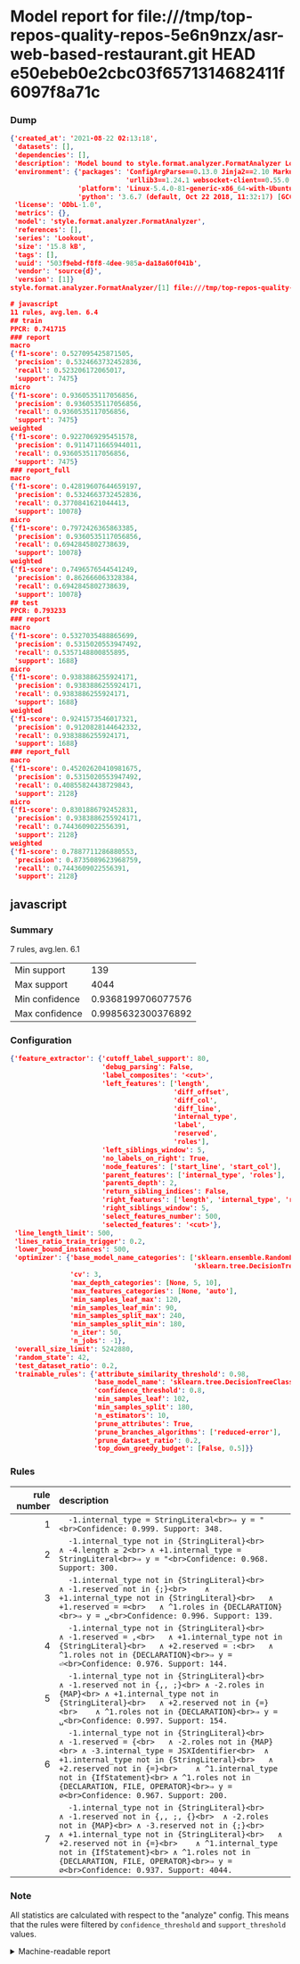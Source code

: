 # Model report for file:///tmp/top-repos-quality-repos-5e6n9nzx/asr-web-based-restaurant.git HEAD e50ebeb0e2cbc03f6571314682411f6097f8a71c

### Dump

```json
{'created_at': '2021-08-22 02:13:18',
 'datasets': [],
 'dependencies': [],
 'description': 'Model bound to style.format.analyzer.FormatAnalyzer Lookout analyzer.',
 'environment': {'packages': 'ConfigArgParse==0.13.0 Jinja2==2.10 MarkupSafe==1.1.1 PyStemmer==1.3.0 PyYAML==5.1 Pympler==0.5 SQLAlchemy==1.2.10 SQLAlchemy-Utils==0.33.3 asdf==2.3.2 bblfsh==2.12.7 boto==2.49.0 boto3==1.9.130 botocore==1.12.130 cachetools==2.0.1 certifi==2019.3.9 chardet==3.0.4 clint==0.5.1 docker==3.7.0 docker-pycreds==0.4.0 dulwich==0.19.11 grpcio==1.19.0 grpcio-tools==1.19.0 humanfriendly==4.16.1 humanize==0.5.1 idna==2.8 jmespath==0.9.4 jsonschema==2.6.0 lookout-sdk==0.4.1 lookout-sdk-ml==0.19.0 lookout-style==0.2.0 lz4==2.1.6 modelforge==0.12.1 numpy==1.16.2 packaging==19.0 pandas==0.22.0 pip==19.0.3 protobuf==3.7.0 psycopg2-binary==2.7.5 pygtrie==2.3 pyparsing==2.3.1 python-dateutil==2.8.0 python-igraph==0.7.1.post6 pytz==2019.1 requests==2.21.0 requirements-parser==0.2.0 scikit-learn==0.20.1 scikit-optimize==0.5.2 scipy==1.2.1 semantic-version==2.6.0 setuptools==40.8.0 six==1.12.0 smart-open==1.8.1 sourced-ml==0.8.2 spdx==2.5.0 stringcase==1.2.0 tabulate==0.8.2 tqdm==4.31.1 '
                             'urllib3==1.24.1 websocket-client==0.55.0 xxhash==1.3.0',
                 'platform': 'Linux-5.4.0-81-generic-x86_64-with-Ubuntu-18.04-bionic',
                 'python': '3.6.7 (default, Oct 22 2018, 11:32:17) [GCC 8.2.0]'},
 'license': 'ODbL-1.0',
 'metrics': {},
 'model': 'style.format.analyzer.FormatAnalyzer',
 'references': [],
 'series': 'Lookout',
 'size': '15.8 kB',
 'tags': [],
 'uuid': '503f9ebd-f8f8-4dee-985a-da18a60f041b',
 'vendor': 'source{d}',
 'version': [1]}
style.format.analyzer.FormatAnalyzer/[1] file:///tmp/top-repos-quality-repos-5e6n9nzx/asr-web-based-restaurant.git e50ebeb0e2cbc03f6571314682411f6097f8a71c

# javascript
11 rules, avg.len. 6.4
## train
PPCR: 0.741715
### report
macro
{'f1-score': 0.527095425871505,
 'precision': 0.5324663732452836,
 'recall': 0.523206172065017,
 'support': 7475}
micro
{'f1-score': 0.9360535117056856,
 'precision': 0.9360535117056856,
 'recall': 0.9360535117056856,
 'support': 7475}
weighted
{'f1-score': 0.9227069295451578,
 'precision': 0.9114711665944011,
 'recall': 0.9360535117056856,
 'support': 7475}
### report_full
macro
{'f1-score': 0.42819607644659197,
 'precision': 0.5324663732452836,
 'recall': 0.3770841621044413,
 'support': 10078}
micro
{'f1-score': 0.7972426365863385,
 'precision': 0.9360535117056856,
 'recall': 0.6942845802738639,
 'support': 10078}
weighted
{'f1-score': 0.7496576544541249,
 'precision': 0.862666063328384,
 'recall': 0.6942845802738639,
 'support': 10078}
## test
PPCR: 0.793233
### report
macro
{'f1-score': 0.5327035488865699,
 'precision': 0.5315020553947492,
 'recall': 0.5357148800855895,
 'support': 1688}
micro
{'f1-score': 0.9383886255924171,
 'precision': 0.9383886255924171,
 'recall': 0.9383886255924171,
 'support': 1688}
weighted
{'f1-score': 0.9241573546017321,
 'precision': 0.9120828144642332,
 'recall': 0.9383886255924171,
 'support': 1688}
### report_full
macro
{'f1-score': 0.45202620410981675,
 'precision': 0.5315020553947492,
 'recall': 0.40855824438729843,
 'support': 2128}
micro
{'f1-score': 0.8301886792452831,
 'precision': 0.9383886255924171,
 'recall': 0.7443609022556391,
 'support': 2128}
weighted
{'f1-score': 0.7887711286880553,
 'precision': 0.8735089623968759,
 'recall': 0.7443609022556391,
 'support': 2128}
```

## javascript
### Summary
7 rules, avg.len. 6.1

| | |
|-|-|
|Min support|139|
|Max support|4044|
|Min confidence|0.9368199706077576|
|Max confidence|0.9985632300376892|

### Configuration

```json
{'feature_extractor': {'cutoff_label_support': 80,
                       'debug_parsing': False,
                       'label_composites': '<cut>',
                       'left_features': ['length',
                                         'diff_offset',
                                         'diff_col',
                                         'diff_line',
                                         'internal_type',
                                         'label',
                                         'reserved',
                                         'roles'],
                       'left_siblings_window': 5,
                       'no_labels_on_right': True,
                       'node_features': ['start_line', 'start_col'],
                       'parent_features': ['internal_type', 'roles'],
                       'parents_depth': 2,
                       'return_sibling_indices': False,
                       'right_features': ['length', 'internal_type', 'reserved', 'roles'],
                       'right_siblings_window': 5,
                       'select_features_number': 500,
                       'selected_features': '<cut>'},
 'line_length_limit': 500,
 'lines_ratio_train_trigger': 0.2,
 'lower_bound_instances': 500,
 'optimizer': {'base_model_name_categories': ['sklearn.ensemble.RandomForestClassifier',
                                              'sklearn.tree.DecisionTreeClassifier'],
               'cv': 3,
               'max_depth_categories': [None, 5, 10],
               'max_features_categories': [None, 'auto'],
               'min_samples_leaf_max': 120,
               'min_samples_leaf_min': 90,
               'min_samples_split_max': 240,
               'min_samples_split_min': 180,
               'n_iter': 50,
               'n_jobs': -1},
 'overall_size_limit': 5242880,
 'random_state': 42,
 'test_dataset_ratio': 0.2,
 'trainable_rules': {'attribute_similarity_threshold': 0.98,
                     'base_model_name': 'sklearn.tree.DecisionTreeClassifier',
                     'confidence_threshold': 0.8,
                     'min_samples_leaf': 102,
                     'min_samples_split': 180,
                     'n_estimators': 10,
                     'prune_attributes': True,
                     'prune_branches_algorithms': ['reduced-error'],
                     'prune_dataset_ratio': 0.2,
                     'top_down_greedy_budget': [False, 0.5]}}
```

### Rules

| rule number | description |
|----:|:-----|
| 1 | `  -1.internal_type = StringLiteral<br>⇒ y = "<br>Confidence: 0.999. Support: 348.` |
| 2 | `  -1.internal_type not in {StringLiteral}<br>	∧ -4.length ≥ 2<br>	∧ +1.internal_type = StringLiteral<br>⇒ y = "<br>Confidence: 0.968. Support: 300.` |
| 3 | `  -1.internal_type not in {StringLiteral}<br>	∧ -1.reserved not in {;}<br>	∧ +1.internal_type not in {StringLiteral}<br>	∧ +1.reserved = =<br>	∧ ^1.roles in {DECLARATION}<br>⇒ y = ␣<br>Confidence: 0.996. Support: 139.` |
| 4 | `  -1.internal_type not in {StringLiteral}<br>	∧ -1.reserved = ,<br>	∧ +1.internal_type not in {StringLiteral}<br>	∧ +2.reserved = :<br>	∧ ^1.roles not in {DECLARATION}<br>⇒ y = ⏎<br>Confidence: 0.976. Support: 144.` |
| 5 | `  -1.internal_type not in {StringLiteral}<br>	∧ -1.reserved not in {,, ;}<br>	∧ -2.roles in {MAP}<br>	∧ +1.internal_type not in {StringLiteral}<br>	∧ +2.reserved not in {=}<br>	∧ ^1.roles not in {DECLARATION}<br>⇒ y = ␣<br>Confidence: 0.997. Support: 154.` |
| 6 | `  -1.internal_type not in {StringLiteral}<br>	∧ -1.reserved = {<br>	∧ -2.roles not in {MAP}<br>	∧ -3.internal_type = JSXIdentifier<br>	∧ +1.internal_type not in {StringLiteral}<br>	∧ +2.reserved not in {=}<br>	∧ ^1.internal_type not in {IfStatement}<br>	∧ ^1.roles not in {DECLARATION, FILE, OPERATOR}<br>⇒ y = ∅<br>Confidence: 0.967. Support: 200.` |
| 7 | `  -1.internal_type not in {StringLiteral}<br>	∧ -1.reserved not in {,, ;, {}<br>	∧ -2.roles not in {MAP}<br>	∧ -3.reserved not in {;}<br>	∧ +1.internal_type not in {StringLiteral}<br>	∧ +2.reserved not in {=}<br>	∧ ^1.internal_type not in {IfStatement}<br>	∧ ^1.roles not in {DECLARATION, FILE, OPERATOR}<br>⇒ y = ∅<br>Confidence: 0.937. Support: 4044.` |

### Note
All statistics are calculated with respect to the "analyze" config. This means that the rules were filtered by
`confidence_threshold` and `support_threshold` values.

<details>
    <summary>Machine-readable report</summary>
```json
{"javascript": {"avg_rule_len": 6.142857142857143, "max_conf": 0.9985632300376892, "max_support": 4044, "min_conf": 0.9368199706077576, "min_support": 139, "num_rules": 7}}
```
</details>
